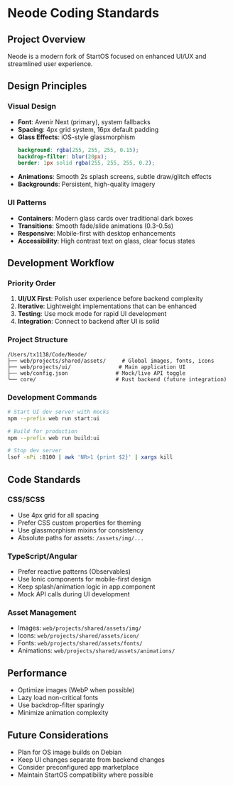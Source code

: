 # Neode Coding Standards

## Project Overview
Neode is a modern fork of StartOS focused on enhanced UI/UX and streamlined user experience.

## Design Principles

### Visual Design
- **Font**: Avenir Next (primary), system fallbacks
- **Spacing**: 4px grid system, 16px default padding
- **Glass Effects**: iOS-style glassmorphism
  ```scss
  background: rgba(255, 255, 255, 0.15);
  backdrop-filter: blur(20px);
  border: 1px solid rgba(255, 255, 255, 0.2);
  ```
- **Animations**: Smooth 2s splash screens, subtle draw/glitch effects
- **Backgrounds**: Persistent, high-quality imagery

### UI Patterns
- **Containers**: Modern glass cards over traditional dark boxes
- **Transitions**: Smooth fade/slide animations (0.3-0.5s)
- **Responsive**: Mobile-first with desktop enhancements
- **Accessibility**: High contrast text on glass, clear focus states

## Development Workflow

### Priority Order
1. **UI/UX First**: Polish user experience before backend complexity
2. **Iterative**: Lightweight implementations that can be enhanced
3. **Testing**: Use mock mode for rapid UI development
4. **Integration**: Connect to backend after UI is solid

### Project Structure
```
/Users/tx1138/Code/Neode/
├── web/projects/shared/assets/     # Global images, fonts, icons
├── web/projects/ui/               # Main application UI
├── web/config.json               # Mock/live API toggle
└── core/                         # Rust backend (future integration)
```

### Development Commands
```bash
# Start UI dev server with mocks
npm --prefix web run start:ui

# Build for production
npm --prefix web run build:ui

# Stop dev server
lsof -nPi :8100 | awk 'NR>1 {print $2}' | xargs kill
```

## Code Standards

### CSS/SCSS
- Use 4px grid for all spacing
- Prefer CSS custom properties for theming
- Use glassmorphism mixins for consistency
- Absolute paths for assets: `/assets/img/...`

### TypeScript/Angular
- Prefer reactive patterns (Observables)
- Use Ionic components for mobile-first design
- Keep splash/animation logic in app.component
- Mock API calls during UI development

### Asset Management
- Images: `web/projects/shared/assets/img/`
- Icons: `web/projects/shared/assets/icon/`
- Fonts: `web/projects/shared/assets/fonts/`
- Animations: `web/projects/shared/assets/animations/`

## Performance
- Optimize images (WebP when possible)
- Lazy load non-critical fonts
- Use backdrop-filter sparingly
- Minimize animation complexity

## Future Considerations
- Plan for OS image builds on Debian
- Keep UI changes separate from backend changes
- Consider preconfigured app marketplace
- Maintain StartOS compatibility where possible
